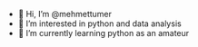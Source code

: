 - 👋 Hi, I’m @mehmettumer
- 👀 I’m interested in python and data analysis 
- 🌱 I’m currently learning python as an amateur


<!---
mehmettumer/mehmettumer is a ✨ special ✨ repository because its `README.md` (this file) appears on your GitHub profile.
You can click the Preview link to take a look at your changes.
--->
